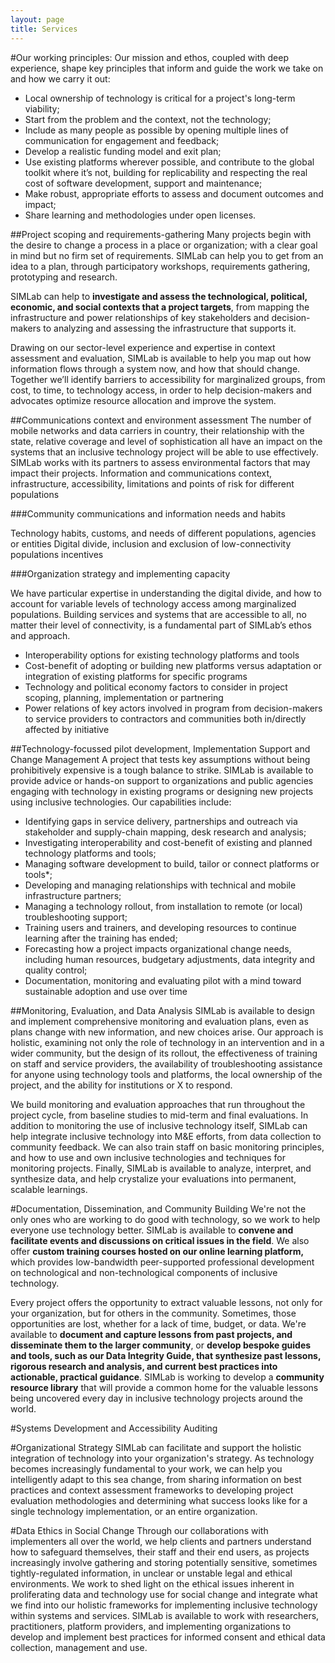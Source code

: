 ```yaml
---
layout: page
title: Services
---
```

#Our working principles:
Our mission and ethos, coupled with deep experience, shape key principles that inform and guide the work we take on and how we carry it out:

* Local ownership of technology is critical for a project's long-term viability;
* Start from the problem and the context, not the technology;
* Include as many people as possible by opening multiple lines of communication for engagement and feedback;
* Develop a realistic funding model and exit plan;
* Use existing platforms wherever possible, and contribute to the global toolkit where it’s not, building for replicability and respecting the real cost of software development, support and maintenance;
* Make robust, appropriate efforts to assess and document outcomes and impact;
* Share learning and methodologies under open licenses.

##Project scoping and requirements-gathering
Many projects begin with the desire to change a process in a place or organization; with a clear goal in mind but no firm set of requirements. SIMLab can help you to get from an idea to a plan, through participatory workshops, requirements gathering, prototyping and research.

SIMLab can help to **investigate and assess the technological, political, economic, and social contexts that a project targets**, from mapping the infrastructure and power relationships of key stakeholders and decision-makers to analyzing and assessing the infrastructure that supports it.

Drawing on our sector-level experience and expertise in context assessment and evaluation, SIMLab is available to help you map out how information flows through a system now, and how that should change. Together we’ll identify barriers to accessibility for marginalized groups, from cost, to time, to technology access, in order to help decision-makers and advocates optimize resource allocation and improve the system.

##Communications context and environment assessment
The number of mobile networks and data carriers in country, their relationship with the state, relative coverage and level of sophistication all have an impact on the systems that an inclusive technology project will be able to use effectively. SIMLab works with its partners to assess environmental factors that may impact their projects.
Information and communications context, infrastructure, accessibility, limitations and points of risk for different populations


###Community communications and information needs and habits

Technology habits, customs, and needs of different populations, agencies or entities
Digital divide, inclusion and exclusion of low-connectivity populations 
incentives

###Organization strategy and implementing capacity  

We have particular expertise in understanding the digital divide, and how to account for variable levels of technology access among marginalized populations. Building services and systems that are accessible to all, no matter their level of connectivity, is a fundamental part of SIMLab’s ethos and approach.   

* Interoperability options for existing technology platforms and tools
* Cost-benefit of adopting or building new platforms versus adaptation or integration of existing platforms for specific programs 
* Technology and political economy factors to consider in project scoping, planning, implementation or partnering
* Power relations of key actors involved in program from decision-makers to service providers to contractors and communities both in/directly affected by initiative



##Technology-focussed pilot development, Implementation Support and Change Management
A project that tests key assumptions without being prohibitively expensive is a tough balance to strike. SIMLab is available to provide advice or hands-on support to organizations and public agencies engaging with technology in existing programs or designing new projects using inclusive technologies. Our capabilities include:    

* Identifying gaps in service delivery, partnerships and outreach via stakeholder and supply-chain mapping, desk research and analysis;
* Investigating interoperability and cost-benefit of existing and planned technology platforms and tools;
* Managing software development to build, tailor or connect platforms or tools*;
* Developing and managing relationships with technical and mobile infrastructure partners;
* Managing a technology rollout, from installation to remote (or local) troubleshooting support;
* Training users and trainers, and developing resources to continue learning after the training has ended;
* Forecasting how a project impacts organizational change needs, including human resources, budgetary adjustments, data integrity and quality control;
* Documentation, monitoring and evaluating pilot with a mind toward sustainable adoption and use over time

##Monitoring, Evaluation, and Data Analysis
SIMLab is available to design and implement comprehensive monitoring and evaluation plans, even as plans change with new information, and new choices arise. Our approach is holistic, examining not only the role of technology in an intervention and in a wider community, but the design of its rollout, the effectiveness of training on staff and service providers, the availability of troubleshooting assistance for anyone using technology tools and platforms, the local ownership of the project, and the ability for institutions or X to respond. 

We build monitoring and evaluation approaches that run throughout the project cycle, from baseline studies to mid-term and final evaluations. In addition to monitoring the use of inclusive technology itself, SIMLab can help integrate inclusive technology into M&E efforts, from data collection to community feedback. We can also train staff on basic monitoring principles, and how to use and own inclusive technologies and techniques for monitoring projects. Finally, SIMLab is available to analyze, interpret, and synthesize data, and help crystalize your evaluations into permanent, scalable learnings.

#Documentation, Dissemination, and Community Building
We're not the only ones who are working to do good with technology, so we work to help everyone use technology better. SIMLab is available to **convene and facilitate events and discussions on critical issues in the field**. We also offer **custom training courses hosted on our online learning platform,** which provides low-bandwidth peer-supported professional development on technological and non-technological components of inclusive technology. 

Every project offers the opportunity to extract valuable lessons, not only for your organization, but for others in the community. Sometimes, those opportunities are lost, whether for a lack of time, budget, or data. We're available to **document and capture lessons from past projects, and disseminate them to the larger community**, or **develop bespoke guides and tools, such as our Data Integrity Guide, that synthesize past lessons, rigorous research and analysis, and current best practices into actionable, practical guidance**. SIMLab is working to develop a **community resource library** that will provide a common home for the valuable lessons being uncovered every day in inclusive technology projects around the world. 

#Systems Development and Accessibility Auditing

#Organizational Strategy
SIMLab can facilitate and support the holistic integration of technology into your organization's strategy. As technology becomes increasingly fundamental to your work, we can help you intelligently adapt to this sea change, from sharing information on best practices and context assessment frameworks to developing project evaluation methodologies and determining what success looks like for a single technology implementation, or an entire organization.

#Data Ethics in Social Change
Through our collaborations with implementers all over the world, we help clients and partners understand how to safeguard themselves, their staff and their end users, as projects increasingly involve gathering and storing potentially sensitive, sometimes tightly-regulated information, in unclear or unstable legal and ethical environments. We  work to shed light on the ethical issues inherent in proliferating data and technology use for social change and integrate what we find into our holistic frameworks for implementing inclusive technology within systems and services. SIMLab is available to work with researchers, practitioners, platform providers, and implementing organizations to develop and implement best practices for informed consent and ethical data collection, management and use.